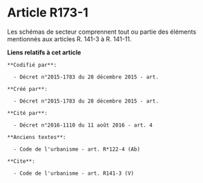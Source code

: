# Article R173-1

Les schémas de secteur comprennent tout ou partie des éléments mentionnés aux articles R. 141-3 à R. 141-11.

**Liens relatifs à cet article**

	**Codifié par**:

	  - Décret n°2015-1783 du 28 décembre 2015 - art.

	**Créé par**:

	  - Décret n°2015-1783 du 28 décembre 2015 - art.

	**Cité par**:

	  - Décret n°2016-1110 du 11 août 2016 - art. 4

	**Anciens textes**:

	  - Code de l'urbanisme - art. R*122-4 (Ab)

	**Cite**:

	  - Code de l'urbanisme - art. R141-3 (V)
